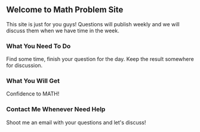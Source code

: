 ## Welcome to Math Problem Site

This site is just for you guys! Questions will publish weekly and we will discuss them when we have time in the week. 

### What You Need To Do

Find some time, finish your question for the day. Keep the result somewhere for discussion. 

### What You Will Get

Confidence to MATH!

### Contact Me Whenever Need Help

Shoot me an email with your questions and let's discuss!
